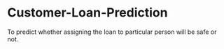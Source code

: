 # Customer-Loan-Prediction
To predict whether assigning the loan to particular person will be safe or not.
